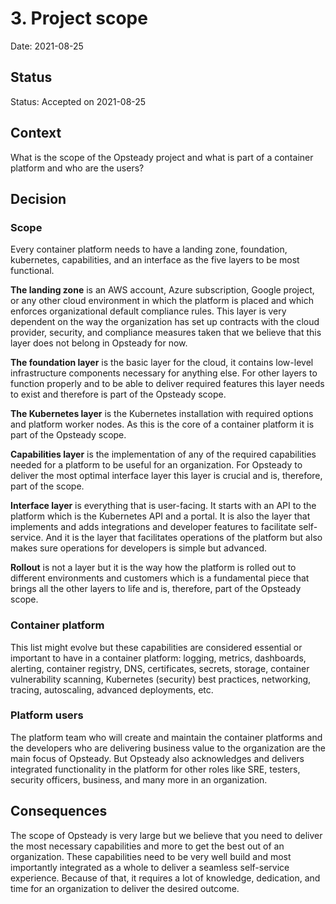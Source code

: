 # 3. Project scope

Date: 2021-08-25

## Status

Status: Accepted on 2021-08-25

## Context

What is the scope of the Opsteady project and what is part of a container platform and who are the users?

## Decision

### Scope

Every container platform needs to have a landing zone, foundation, kubernetes, capabilities, and an interface as the five layers to be most functional.

**The landing zone** is an AWS account, Azure subscription, Google project, or any other cloud environment in which the platform is placed and which enforces organizational default compliance rules. This layer is very dependent on the way the organization has set up contracts with the cloud provider, security, and compliance measures taken that we believe that this layer does not belong in Opsteady for now.

**The foundation layer** is the basic layer for the cloud, it contains low-level infrastructure components necessary for anything else. For other layers to function properly and to be able to deliver required features this layer needs to exist and therefore is part of the Opsteady scope.

**The Kubernetes layer** is the Kubernetes installation with required options and platform worker nodes. As this is the core of a container platform it is part of the Opsteady scope.

**Capabilities layer** is the implementation of any of the required capabilities needed for a platform to be useful for an organization. For Opsteady to deliver the most optimal interface layer this layer is crucial and is, therefore, part of the scope.

**Interface layer** is everything that is user-facing. It starts with an API to the platform which is the Kubernetes API and a portal. It is also the layer that implements and adds integrations and developer features to facilitate self-service. And it is the layer that facilitates operations of the platform but also makes sure operations for developers is simple but advanced.

**Rollout** is not a layer but it is the way how the platform is rolled out to different environments and customers which is a fundamental piece that brings all the other layers to life and is, therefore, part of the Opsteady scope.

### Container platform

This list might evolve but these capabilities are considered essential or important to have in a container platform: logging, metrics, dashboards, alerting, container registry, DNS, certificates, secrets, storage, container vulnerability scanning, Kubernetes (security) best practices, networking, tracing, autoscaling, advanced deployments, etc.

### Platform users

The platform team who will create and maintain the container platforms and the developers who are delivering business value to the organization are the main focus of Opsteady. But Opsteady also acknowledges and delivers integrated functionality in the platform for other roles like SRE, testers, security officers, business, and many more in an organization.

## Consequences

The scope of Opsteady is very large but we believe that you need to deliver the most necessary capabilities and more to get the best out of an organization. These capabilities need to be very well build and most importantly integrated as a whole to deliver a seamless self-service experience. Because of that, it requires a lot of knowledge, dedication, and time for an organization to deliver the desired outcome.
